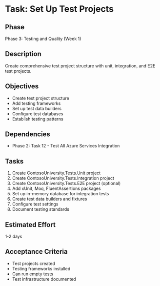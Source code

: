 # Task: Set Up Test Projects

## Phase
Phase 3: Testing and Quality (Week 1)

## Description
Create comprehensive test project structure with unit, integration, and E2E test projects.

## Objectives
- Create test project structure
- Add testing frameworks
- Set up test data builders
- Configure test databases
- Establish testing patterns

## Dependencies
- Phase 2: Task 12 - Test All Azure Services Integration

## Tasks
1. Create ContosoUniversity.Tests.Unit project
2. Create ContosoUniversity.Tests.Integration project
3. Create ContosoUniversity.Tests.E2E project (optional)
4. Add xUnit, Moq, FluentAssertions packages
5. Set up in-memory database for integration tests
6. Create test data builders and fixtures
7. Configure test settings
8. Document testing standards

## Estimated Effort
1-2 days

## Acceptance Criteria
- Test projects created
- Testing frameworks installed
- Can run empty tests
- Test infrastructure documented
